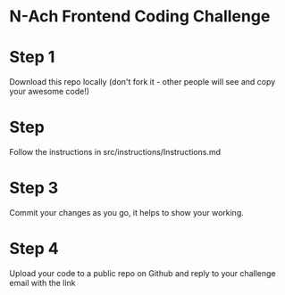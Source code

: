 N-Ach Frontend Coding Challenge
===============================================================================================

Step 1
===============================================================================================
Download this repo locally (don't fork it - other people will see and copy your awesome code!)


Step 
===============================================================================================
Follow the instructions in src/instructions/Instructions.md


Step 3
===============================================================================================
Commit your changes as you go, it helps to show your working.


Step 4
===============================================================================================
Upload your code to a public repo on Github and reply to your challenge email with the link


